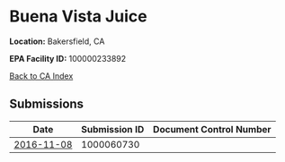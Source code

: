 # Buena Vista Juice

**Location:** Bakersfield, CA

**EPA Facility ID:** 100000233892

[Back to CA Index](../../index.md)

## Submissions

| Date | Submission ID | Document Control Number |
|------|--------------|-------------------------|
| [2016-11-08](submissions/1000060730.md) | 1000060730 |  |
